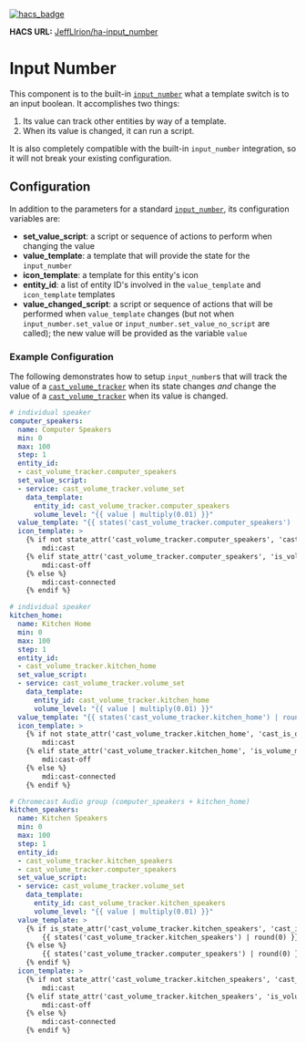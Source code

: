 [![hacs_badge](https://img.shields.io/badge/HACS-Custom-orange.svg)](https://github.com/custom-components/hacs)

**HACS URL:** [JeffLIrion/ha-input_number](https://github.com/JeffLIrion/ha-input_number)


# Input Number

This component is to the built-in [`input_number`](https://www.home-assistant.io/components/input_number/) what a template switch is to an input boolean.  It accomplishes two things:

1. Its value can track other entities by way of a template.
2. When its value is changed, it can run a script.

It is also completely compatible with the built-in `input_number` integration, so it will not break your existing configuration.


## Configuration

In addition to the parameters for a standard [`input_number`](https://www.home-assistant.io/components/input_number/), its configuration variables are:

* **set_value_script**: a script or sequence of actions to perform when changing the value
* **value_template**: a template that will provide the state for the `input_number`
* **icon_template**: a template for this entity's icon
* **entity_id**: a list of entity ID's involved in the `value_template` and `icon_template` templates
* **value_changed_script**: a script or sequence of actions that will be performed when `value_template` changes (but not when `input_number.set_value` or `input_number.set_value_no_script` are called); the new value will be provided as the variable `value`


### Example Configuration

The following demonstrates how to setup `input_number`s that will track the value of a [`cast_volume_tracker`](https://github.com/JeffLIrion/ha-cast_volume_tracker) when its state changes *and* change the value of a [`cast_volume_tracker`](https://github.com/JeffLIrion/ha-cast_volume_tracker) when its value is changed.

```yaml
# individual speaker
computer_speakers:
  name: Computer Speakers
  min: 0
  max: 100
  step: 1
  entity_id:
  - cast_volume_tracker.computer_speakers
  set_value_script:
  - service: cast_volume_tracker.volume_set
    data_template:
      entity_id: cast_volume_tracker.computer_speakers
      volume_level: "{{ value | multiply(0.01) }}"
  value_template: "{{ states('cast_volume_tracker.computer_speakers') | round(0) }}"
  icon_template: >
    {% if not state_attr('cast_volume_tracker.computer_speakers', 'cast_is_on') %}
        mdi:cast
    {% elif state_attr('cast_volume_tracker.computer_speakers', 'is_volume_muted') %}
        mdi:cast-off
    {% else %}
        mdi:cast-connected
    {% endif %}

# individual speaker
kitchen_home:
  name: Kitchen Home
  min: 0
  max: 100
  step: 1
  entity_id:
  - cast_volume_tracker.kitchen_home
  set_value_script:
  - service: cast_volume_tracker.volume_set
    data_template:
      entity_id: cast_volume_tracker.kitchen_home
      volume_level: "{{ value | multiply(0.01) }}"
  value_template: "{{ states('cast_volume_tracker.kitchen_home') | round(0) }}"
  icon_template: >
    {% if not state_attr('cast_volume_tracker.kitchen_home', 'cast_is_on') %}
        mdi:cast
    {% elif state_attr('cast_volume_tracker.kitchen_home', 'is_volume_muted') %}
        mdi:cast-off
    {% else %}
        mdi:cast-connected
    {% endif %}

# Chromecast Audio group (computer_speakers + kitchen_home)
kitchen_speakers:
  name: Kitchen Speakers
  min: 0
  max: 100
  step: 1
  entity_id:
  - cast_volume_tracker.kitchen_speakers
  - cast_volume_tracker.computer_speakers
  set_value_script:
  - service: cast_volume_tracker.volume_set
    data_template:
      entity_id: cast_volume_tracker.kitchen_speakers
      volume_level: "{{ value | multiply(0.01) }}"
  value_template: >
    {% if is_state_attr('cast_volume_tracker.kitchen_speakers', 'cast_is_on', 'true') %}
        {{ states('cast_volume_tracker.kitchen_speakers') | round(0) }}
    {% else %}
        {{ states('cast_volume_tracker.computer_speakers') | round(0) }}
    {% endif %}
  icon_template: >
    {% if not state_attr('cast_volume_tracker.kitchen_speakers', 'cast_is_on') %}
        mdi:cast
    {% elif state_attr('cast_volume_tracker.kitchen_speakers', 'is_volume_muted') %}
        mdi:cast-off
    {% else %}
        mdi:cast-connected
    {% endif %}
```
